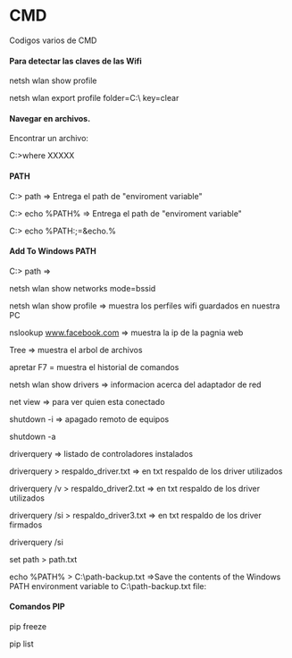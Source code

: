 # CMD
Codigos varios de CMD

#### Para detectar las claves de las Wifi

netsh wlan show profile

netsh wlan export profile folder=C:\ key=clear


#### Navegar en archivos.
Encontrar un archivo:

C:\>where XXXXX

#### PATH

C:\> path => Entrega el path de "enviroment variable"

C:\> echo %PATH% => Entrega el path de "enviroment variable"

C:\> echo %PATH:;=&echo.%

#### Add To Windows PATH
C:\> path =>

netsh wlan show networks mode=bssid

netsh wlan show profile => muestra los perfiles wifi guardados en nuestra PC

nslookup www.facebook.com => muestra la ip de la pagnia web

Tree => muestra el arbol de archivos

apretar F7 = muestra el historial de comandos

netsh wlan show drivers => informacion acerca del adaptador de red

net view => para ver quien esta conectado

shutdown -i => apagado remoto de equipos

shutdown -a

driverquery => listado de controladores instalados

driverquery > respaldo_driver.txt => en txt respaldo de los driver utilizados

driverquery /v > respaldo_driver2.txt => en txt respaldo de los driver utilizados

driverquery /si > respaldo_driver3.txt  => en txt respaldo de los driver firmados

driverquery /si

set path > path.txt

echo %PATH% > C:\path-backup.txt =>Save the contents of the Windows PATH environment variable to C:\path-backup.txt file:

#### Comandos PIP

pip freeze

pip list
